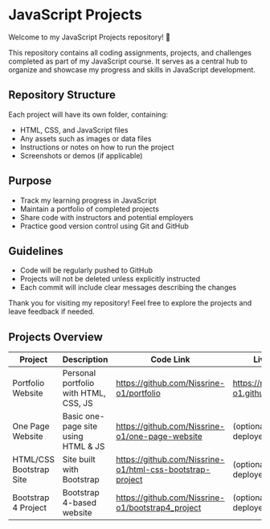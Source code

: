 # JavaScript Projects

Welcome to my JavaScript Projects repository! 🎉

This repository contains all coding assignments, projects, and challenges completed as part of my JavaScript course. It serves as a central hub to organize and showcase my progress and skills in JavaScript development.

## Repository Structure

Each project will have its own folder, containing:

- HTML, CSS, and JavaScript files
- Any assets such as images or data files
- Instructions or notes on how to run the project
- Screenshots or demos (if applicable)

## Purpose

- Track my learning progress in JavaScript
- Maintain a portfolio of completed projects
- Share code with instructors and potential employers
- Practice good version control using Git and GitHub

## Guidelines

- Code will be regularly pushed to GitHub
- Projects will not be deleted unless explicitly instructed
- Each commit will include clear messages describing the changes

Thank you for visiting my repository! Feel free to explore the projects and leave feedback if needed.
## Projects Overview

| Project                | Description                              | Code Link                                             | Live Demo                                    |
|------------------------|------------------------------------------|-------------------------------------------------------|----------------------------------------------|
| Portfolio Website      | Personal portfolio with HTML, CSS, JS    | https://github.com/Nissrine-o1/portfolio              | https://nissrine-o1.github.io/portfolio/     |
| One Page Website       | Basic one-page site using HTML & JS      | https://github.com/Nissrine-o1/one-page-website       | (optional live demo if deployed)             |
| HTML/CSS Bootstrap Site| Site built with Bootstrap                | https://github.com/Nissrine-o1/html-css-bootstrap-project | (optional live demo if deployed)          |
| Bootstrap 4 Project    | Bootstrap 4-based website                | https://github.com/Nissrine-o1/bootstrap4_project     | (optional live demo if deployed)             |
